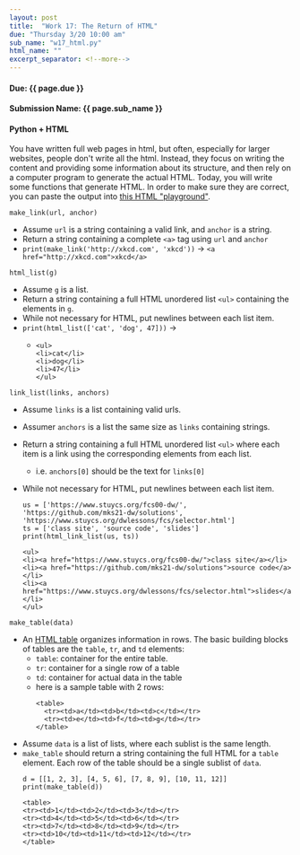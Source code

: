```yaml
---
layout: post
title:  "Work 17: The Return of HTML"
due: "Thursday 3/20 10:00 am"
sub_name: "w17_html.py"
html_name: ""
excerpt_separator: <!--more-->
---
```


#### Due: {{ page.due }}
#### Submission Name: {{ page.sub_name }}

#### Python + HTML
You have written full web pages in html, but often, especially for larger websites, people don't write all the html. Instead, they focus on writing the content and providing some information about its structure, and then rely on a computer program to generate the actual HTML. Today, you will write some functions that generate HTML. In order to make sure they are correct, you can paste the output into [this HTML "playground"](https://developer.mozilla.org/en-US/play).

`make_link(url, anchor)`
- Assume `url` is a string containing a valid link, and `anchor` is a string.
- Return a string containing a complete `<a>` tag using `url` and `anchor`
- `print(make_link('http://xkcd.com', 'xkcd'))` -> `<a href="http://xkcd.com">xkcd</a>`

`html_list(g)`
- Assume `g` is a list.
- Return a string containing a full HTML unordered list `<ul>` containing the elements in `g`.
- While not necessary for HTML, put newlines between each list item.
- `print(html_list(['cat', 'dog', 47]))` ->
  - ```
    <ul>
    <li>cat</li>
    <li>dog</li>
    <li>47</li>
    </ul>
    ```

`link_list(links, anchors)`
- Assume `links` is a list containing valid urls.
- Assumer `anchors` is a list the same size as `links` containing strings.
- Return a string containing a full HTML unordered list `<ul>` where each item is a link using the corresponding elements from each list.
  - i.e. `anchors[0]` should be the text for `links[0]`
- While not necessary for HTML, put newlines between each list item.
    ```
    us = ['https://www.stuycs.org/fcs00-dw/', 'https://github.com/mks21-dw/solutions', 'https://www.stuycs.org/dwlessons/fcs/selector.html']
    ts = ['class site', 'source code', 'slides']
    print(html_link_list(us, ts))
    ```

    ```
    <ul>
    <li><a href="https://www.stuycs.org/fcs00-dw/">class site</a></li>
    <li><a href="https://github.com/mks21-dw/solutions">source code</a></li>
    <li><a href="https://www.stuycs.org/dwlessons/fcs/selector.html">slides</a></li>
    </ul>
    ```

`make_table(data)`
- An [HTML table](https://developer.mozilla.org/en-US/docs/Web/HTML/Element/table) organizes information in rows. The basic building blocks of tables are the `table`, `tr`, and `td` elements:
  - `table`: container for the entire table.
  - `tr`: container for a single row of a table
  - `td`: container for actual data in the table
  - here is a sample table with 2 rows:
    ```
    <table>
      <tr><td>a</td><td>b</td><td>c</td></tr>
      <tr><td>e</td><td>f</td><td>g</td></tr>
    </table>
    ```
- Assume `data` is a list of lists, where each sublist is the same length.
- `make_table` should return a string containing the full HTML for a `table` element. Each row of the table should be a single sublist of `data`.
    ```
    d = [[1, 2, 3], [4, 5, 6], [7, 8, 9], [10, 11, 12]]
    print(make_table(d))
    ```
    ```
    <table>
    <tr><td>1</td><td>2</td><td>3</td></tr>
    <tr><td>4</td><td>5</td><td>6</td></tr>
    <tr><td>7</td><td>8</td><td>9</td></tr>
    <tr><td>10</td><td>11</td><td>12</td></tr>
    </table>
    ```
